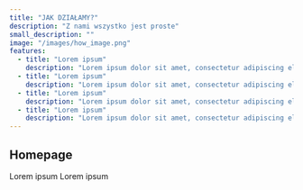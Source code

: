 ```yaml
---
title: "JAK DZIAŁAMY?"
description: "Z nami wszystko jest proste"
small_description: ""
image: "/images/how_image.png"
features:
  - title: "Lorem ipsum"
    description: "Lorem ipsum dolor sit amet, consectetur adipiscing elit. Ut volutpat maximus lacinia. Pellentesque eu dignissim diam. Etiam placerat condimentum ipsum, quis sollicitudin nunc ultricies nec. Nullam molestie scelerisque dui. Duis at justo at velit eleifend vehicula. Nulla quis metus sit amet turpis lobortis commodo id vitae elit. Ut lobortis nisi dui, et faucibus sapien ornare id. Sed semper interdum risus ut mollis. Ut tempus ex velit, sed aliquet elit auctor ullamcorper. Sed rutrum metus tellus, eu vulputate nisi sollicitudin accumsan."
  - title: "Lorem ipsum"
    description: "Lorem ipsum dolor sit amet, consectetur adipiscing elit. Ut volutpat maximus lacinia. Pellentesque eu dignissim diam. Etiam placerat condimentum ipsum, quis sollicitudin nunc ultricies nec. Nullam molestie scelerisque dui. Duis at justo at velit eleifend vehicula. Nulla quis metus sit amet turpis lobortis commodo id vitae elit. Ut lobortis nisi dui, et faucibus sapien ornare id. Sed semper interdum risus ut mollis. Ut tempus ex velit, sed aliquet elit auctor ullamcorper. Sed rutrum metus tellus, eu vulputate nisi sollicitudin accumsan."
  - title: "Lorem ipsum"
    description: "Lorem ipsum dolor sit amet, consectetur adipiscing elit. Ut volutpat maximus lacinia. Pellentesque eu dignissim diam. Etiam placerat condimentum ipsum, quis sollicitudin nunc ultricies nec. Nullam molestie scelerisque dui. Duis at justo at velit eleifend vehicula. Nulla quis metus sit amet turpis lobortis commodo id vitae elit. Ut lobortis nisi dui, et faucibus sapien ornare id. Sed semper interdum risus ut mollis. Ut tempus ex velit, sed aliquet elit auctor ullamcorper. Sed rutrum metus tellus, eu vulputate nisi sollicitudin accumsan."
  - title: "Lorem ipsum"
    description: "Lorem ipsum dolor sit amet, consectetur adipiscing elit. Ut volutpat maximus lacinia. Pellentesque eu dignissim diam. Etiam placerat condimentum ipsum, quis sollicitudin nunc ultricies nec. Nullam molestie scelerisque dui. Duis at justo at velit eleifend vehicula. Nulla quis metus sit amet turpis lobortis commodo id vitae elit. Ut lobortis nisi dui, et faucibus sapien ornare id. Sed semper interdum risus ut mollis. Ut tempus ex velit, sed aliquet elit auctor ullamcorper. Sed rutrum metus tellus, eu vulputate nisi sollicitudin accumsan."
---
```


## Homepage

Lorem ipsum
Lorem ipsum

